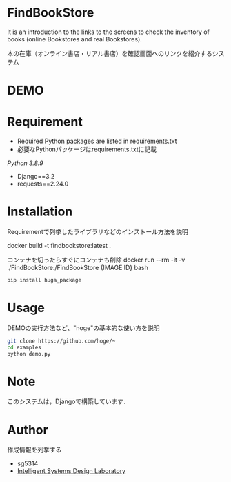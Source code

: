 # FindBookStore
 
It is an introduction to the links to the screens to check the inventory of books (online Bookstores and real Bookstores).

本の在庫（オンライン書店・リアル書店）を確認画面へのリンクを紹介するシステム

# DEMO
  
 
# Requirement
 
- Required Python packages are listed in requirements.txt
- 必要なPythonパッケージはrequirements.txtに記載

*Python 3.8.9*
* Django==3.2
* requests==2.24.0
 
# Installation
 
Requirementで列挙したライブラリなどのインストール方法を説明

docker build -t findbookstore:latest .

コンテナを切ったらすぐにコンテナも削除
docker run --rm -it -v ./FindBookStore:/FindBookStore {IMAGE ID} bash
 
```bash
pip install huga_package
```
 
# Usage
 
DEMOの実行方法など、"hoge"の基本的な使い方を説明
 
```bash
git clone https://github.com/hoge/~
cd examples
python demo.py
```
 
# Note
 
このシステムは，Djangoで構築しています．
 
# Author
 
作成情報を列挙する
 
* sg5314
* [Intelligent Systems Design Laboratory](https://sites.google.com/view/doshisha-isdl)